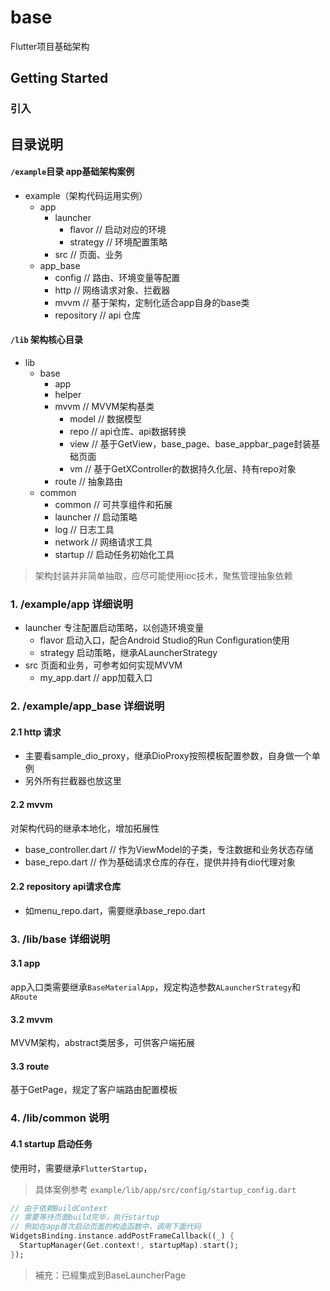 # base

Flutter项目基础架构

## Getting Started

### 引入


## 目录说明

#### `/example`目录 app基础架构案例

- example（架构代码运用实例）
    - app
        - launcher
            - flavor // 启动对应的环境
            - strategy // 环境配置策略
        - src // 页面、业务
    - app_base
        - config // 路由、环境变量等配置
        - http // 网络请求对象、拦截器
        - mvvm // 基于架构，定制化适合app自身的base类
        - repository // api 仓库

#### `/lib` 架构核心目录
- lib
    - base
        - app
        - helper
        - mvvm // MVVM架构基类
            - model // 数据模型
            - repo // api仓库、api数据转换
            - view // 基于GetView<C>，base_page、base_appbar_page封装基础页面
            - vm // 基于GetXController的数据持久化层、持有repo对象
        - route // 抽象路由
    - common
        - common // 可共享组件和拓展
        - launcher // 启动策略
        - log // 日志工具
        - network // 网络请求工具
        - startup // 启动任务初始化工具

> 架构封装并非简单抽取，应尽可能使用ioc技术，聚焦管理抽象依赖

### 1. /example/app 详细说明

- launcher 专注配置启动策略，以创造环境变量
    - flavor 启动入口，配合Android Studio的Run Configuration使用
    - strategy 启动策略，继承ALauncherStrategy
- src 页面和业务，可参考如何实现MVVM
    - my_app.dart // app加载入口

### 2. /example/app_base 详细说明

#### 2.1 http 请求

- 主要看sample_dio_proxy，继承DioProxy按照模板配置参数，自身做一个单例
- 另外所有拦截器也放这里

#### 2.2 mvvm

对架构代码的继承本地化，增加拓展性

- base_controller.dart // 作为ViewModel的子类，专注数据和业务状态存储
- base_repo.dart // 作为基础请求仓库的存在，提供并持有dio代理对象

#### 2.2 repository api请求仓库

- 如menu_repo.dart，需要继承base_repo.dart

### 3. /lib/base 详细说明

#### 3.1 app

app入口类需要继承`BaseMaterialApp`，规定构造参数`ALauncherStrategy`和`ARoute`

#### 3.2 mvvm

MVVM架构，abstract类居多，可供客户端拓展

#### 3.3 route

基于GetPage，规定了客户端路由配置模板

### 4. /lib/common 说明

#### 4.1 startup 启动任务

使用时，需要继承`FlutterStartup`，

> 具体案例参考 `example/lib/app/src/config/startup_config.dart`

```dart
// 由于依赖BuildContext
// 需要等待页面build完毕，执行startup
// 例如在app首次启动页面的构造函数中，调用下面代码
WidgetsBinding.instance.addPostFrameCallback((_) {
  StartupManager(Get.context!, startupMap).start();
});
```

> 補充：已經集成到BaseLauncherPage
